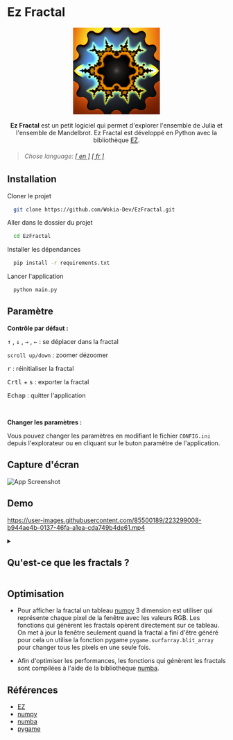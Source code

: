 
# Ez Fractal



<p align="center">
<img src="https://raw.githubusercontent.com/Wokia-Dev/EzFractal/master/Resources/Images/icon.png" width="200" height="200" />
</p>

<p align="center"><strong>Ez Fractal</strong> est un petit logiciel qui permet d'explorer l'ensemble de Julia et l'ensemble de Mandelbrot. Ez Fractal est développé en Python avec la bibliothèque <a href="https://github.com/Wokia-Dev/EZ">EZ</a>.</p>

> ###### _Chose language: [[ en ]](https://github.com/Wokia-Dev/EzFractal/) [[ fr ]](README_fr.md)_

## Installation

Cloner le projet

```bash
  git clone https://github.com/Wokia-Dev/EzFractal.git
```

Aller dans le dossier du projet

```bash
  cd EzFractal
```

Installer les dépendances

```bash
  pip install -r requirements.txt
```

Lancer l'application

```bash
  python main.py
```



## Paramètre

**Contrôle par défaut :**

<kbd>↑</kbd> , <kbd>↓</kbd> , <kbd>→</kbd> , <kbd>←</kbd> : se déplacer dans la fractal

```scroll up/down``` : zoomer dézoomer

<kbd>r</kbd> : réinitialiser la fractal

<kbd>Crtl</kbd> + <kbd>s</kbd> : exporter la fractal

<kbd>Echap</kbd> : quitter l'application

<br>

**Changer les paramètres :**

Vous pouvez changer les paramètres en modifiant le fichier ```CONFIG.ini``` depuis l'explorateur ou en cliquant sur le buton paramètre de l'application.

## Capture d'écran

![App Screenshot](https://user-images.githubusercontent.com/85500189/226345033-d998732a-c7f4-46a2-8146-f8ed29a126b8.png)



## Demo

https://user-images.githubusercontent.com/85500189/223299008-b944ae4b-0137-46fa-a1ea-cda749b4de61.mp4


<details>
<summary><h2>Qu'est-ce que les fractals ?</h2></summary>


### Définition
Les fractales sont des objets mathématiques qui ont la propriété d'être auto-similaires, c'est-à-dire que leur structure est répétée à différentes échelles. En d'autres termes, si l'on zoome sur une partie d'une fractale, on peut voir des motifs similaires à ceux observés à une plus grande échelle.


---

<details>
<summary><h3>Ensemble de Mandelbrot</h3></summary>

### Définition
L'ensemble de Mandelbrot est une fractale définie comme l'ensemble des points c dans le plan complexe pour lesquels la suite des nombres complexes obtenue en itérant la fonction quadratique $f(z) = z^2 + c$ ne diverge pas vers l'infini. Autrement dit, si on part d'un point c et qu'on calcule de manière répétée sa valeur en appliquant la fonction $f(z)$, soit $f(c)$, $f(f(c))$, $f(f(f(c)))...$ et ainsi de suite, alors soit cette suite de nombres complexes reste bornée, soit elle tend vers l'infini. Les points c pour lesquels la suite reste bornée appartiennent à l'ensemble de Mandelbrot, tandis que les points pour lesquels la suite tend vers l'infini n'appartiennent pas à l'ensemble.

---

<br>

### Algorithme de génération
```
Pour chaque pixel (x, y) dans l'image de sortie :
    Convertir les coordonnées du pixel en nombres complexes c
    Initialiser z = 0
    Pour chaque itération jusqu'à un nombre maximal défini :
        Si |z| > 2, quitter la boucle d'itération
        Mettre à jour z en appliquant la fonction f(z) = z^2 + c
    Calculer une valeur de couleur en fonction du nombre d'itérations effectuées
    Définir la couleur du pixel (x, y) dans l'image de sortie en fonction de la valeur de couleur calculée
```

<br>

### Implémentation python

#### Fonction qui calcule la couleur de chaque pixel de l'écran en fonction des paramètres donnés. La fonction modifie directement tout le tableau qui représente l'écran.
```python
@numba.njit(fastmath=True, parallel=True)
def render_mandelbrot(
        screen_array: np.array,
        max_iter: int,
        zoom: float,
        offset: np.array,
        width: int,
        height: int,
        menu_width: int = 0,
        saturation: float = 0.8,
        lightness: float = 0.5,
):
    # foreach pixel in the screen array using numba parallel
    for x in numba.prange(width - menu_width):
        for y in numba.prange(height):
            # define the complex number based on the pixel coordinates, zoom and offset
            c = (x - offset[0]) * zoom + 1j * (y - offset[1]) * zoom
            # define the initial value of z and the number of iterations
            z = 0
            num_iter = 0
            # iterate the function until the number is diverging or the max iterations is reached
            for i in range(max_iter):
                # julia set formula
                z = z ** 2 + c
                if z.real ** 2 + z.imag ** 2 > 4:
                    # if the number is diverging break the loop
                    break
                num_iter += 1

            # define the color based on the number of iterations and set the pixel color in the screen array
            screen_array[x, y] = iter_gradient_generator(
                num_iter, max_iter, saturation, lightness
            )
            # return the screen array
    return screen_array
```

<br>

#### Fonction qui génère la couleur d'un pixel en fonction du nombre d'itérations effectuées et du nombre d'itérations maximum.
```python
@numba.njit(fastmath=True)
def iter_gradient_generator(
    num_iter: int, max_iter: int, saturation: float = 0.8, lightness: float = 0.5
) -> list[int]:
    if num_iter == max_iter:
        return [0, 0, 0]
    else:
        h = num_iter / max_iter
        c = (1 - np.abs(2 * lightness - 1)) * saturation
        x = c * (1 - np.abs((h * 6) % 2 - 1))
        m = lightness - c / 2
        if 0 <= h < 1 / 6:
            r, g, b = c + m, x + m, m
        elif 1 / 6 <= h < 1 / 3:
            r, g, b = x + m, c + m, m
        elif 1 / 3 <= h < 1 / 2:
            r, g, b = m, c + m, x + m
        elif 1 / 2 <= h < 2 / 3:
            r, g, b = m, x + m, c + m
        elif 2 / 3 <= h < 5 / 6:
            r, g, b = x + m, m, c + m
        else:
            r, g, b = c + m, m, x + m
    return [int(r * 255), int(g * 255), int(b * 255)]
```

</details>

<details>
<summary><h3>Ensemble de Julia</h3></summary>

### Définition
L'ensemble de Julia est une autre famille de fractales, également définie en termes de suites de nombres complexes itératives. Contrairement à l'ensemble de Mandelbrot, l'ensemble de Julia est défini pour un point fixe de départ, plutôt que pour tous les points du plan complexe. Pour un nombre complexe donné, appelé constante de Julia, on itère une fonction complexe $f(z)$ qui prend en entrée un autre nombre complexe, en utilisant une suite itérative de la forme $z$, $f(z)$, $f(f(z))$, $f(f(f(z)))...$ et ainsi de suite. Si cette suite de nombres complexes diverge vers l'infini, le point de départ n'appartient pas à l'ensemble de Julia pour cette constante de Julia. Si la suite reste bornée, le point de départ appartient à l'ensemble de Julia. 

---

<br>

### Algorithme de génération
```
Définir la constante de Julia complexe c
Définir les dimensions de l'image de sortie, représentant l'ensemble de Julia
Pour chaque pixel (x, y) dans l'image de sortie :
    Convertir les coordonnées du pixel en nombre complexe z = x + yi
    Pour chaque itération jusqu'à un nombre maximal défini :
        Si |z| > 2, quitter la boucle d'itération
        Mettre à jour z en appliquant la fonction f(z) = z^2 + c
    Calculer une valeur de couleur en fonction du nombre d'itérations effectuées
    Définir la couleur du pixel (x, y) dans l'image de sortie en fonction de la valeur de couleur calculée
```

<br>

### Implémentation python

#### Fonction qui calcule la couleur de chaque pixel de l'écran en fonction des paramètres donnés. La fonction modifie directement tout le tableau qui représente l'écran.
```python
@numba.njit(fastmath=True, parallel=True)
def render_julia(
    screen_array: np.array,
    c: complex,
    max_iter: int,
    zoom: float,
    offset: np.array,
    width: int,
    height: int,
    menu_width: int = 0,
    saturation: float = 0.8,
    lightness: float = 0.5,
):
    # foreach pixel in the screen array using numba parallel
    for x in numba.prange(width - menu_width):
        for y in numba.prange(height):
            # define the complex number based on the pixel coordinates, zoom and offset
            z = (x - offset[0]) * zoom + 1j * (y - offset[1]) * zoom
            # number of iterations
            num_iter = 0

            # iterate the function until the number is diverging or the max iterations is reached
            for i in range(max_iter):
                # julia set formula
                z = z**2 + c
                if z.real**2 + z.imag**2 > 4:
                    # exit the loop if the number is diverging
                    break
                num_iter += 1

            # define the color based on the number of iterations and set the pixel color in the screen array
            screen_array[x, y] = iter_gradient_generator(
                num_iter, max_iter, saturation, lightness
            )
    # return the screen array
    return screen_array
```

<br>

#### Fonction qui génère la couleur d'un pixel en fonction du nombre d'itérations effectuées et du nombre d'itérations maximum.

```python
@numba.njit(fastmath=True)
def iter_gradient_generator(
    num_iter: int, max_iter: int, saturation: float = 0.8, lightness: float = 0.5
) -> list[int]:
    if num_iter == max_iter:
        return [0, 0, 0]
    else:
        h = num_iter / max_iter
        c = (1 - np.abs(2 * lightness - 1)) * saturation
        x = c * (1 - np.abs((h * 6) % 2 - 1))
        m = lightness - c / 2
        if 0 <= h < 1 / 6:
            r, g, b = c + m, x + m, m
        elif 1 / 6 <= h < 1 / 3:
            r, g, b = x + m, c + m, m
        elif 1 / 3 <= h < 1 / 2:
            r, g, b = m, c + m, x + m
        elif 1 / 2 <= h < 2 / 3:
            r, g, b = m, x + m, c + m
        elif 2 / 3 <= h < 5 / 6:
            r, g, b = x + m, m, c + m
        else:
            r, g, b = c + m, m, x + m
    return [int(r * 255), int(g * 255), int(b * 255)]
```

</details>


</details>

## Optimisation

- Pour afficher la fractal un tableau [numpy](https://numpy.org/) 3 dimension est utiliser qui représente chaque pixel de la fenêtre avec les valeurs RGB. Les fonctions qui génèrent les fractals opèrent directement sur ce tableau. On met à jour la fenêtre seulement quand la fractal a fini d'être généré pour cela un utilise la fonction pygame ```pygame.surfarray.blit_array``` pour changer tous les pixels en une seule fois.

- Afin d'optimiser les performances, les fonctions qui génèrent les fractals sont compilées à l'aide de la bibliothèque [numba](https://numba.pydata.org/).


## Références

- [EZ](https://github.com/Wokia-Dev/EZ)
- [numpy](https://github.com/numpy/numpy)
- [numba](https://github.com/numba/numba)
- [pygame](https://github.com/pygame/pygame)
